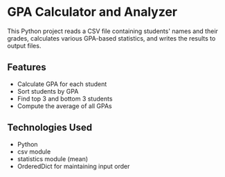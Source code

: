 # GPA Calculator and Analyzer

This Python project reads a CSV file containing students' names and their grades, calculates various GPA-based statistics, and writes the results to output files.

## Features
- Calculate GPA for each student
- Sort students by GPA
- Find top 3 and bottom 3 students
- Compute the average of all GPAs

## Technologies Used
- Python
- csv module
- statistics module (mean)
- OrderedDict for maintaining input order
